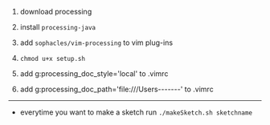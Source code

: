 1. download processing
2. install ```processing-java```
3. add ```sophacles/vim-processing``` to vim plug-ins
4. ```chmod u+x setup.sh```

5. add g:processing_doc_style='local' to .vimrc
6. add g:processing_doc_path='file:///Users-------' to .vimrc
---

- everytime you want to make a sketch run ```./makeSketch.sh sketchname```
